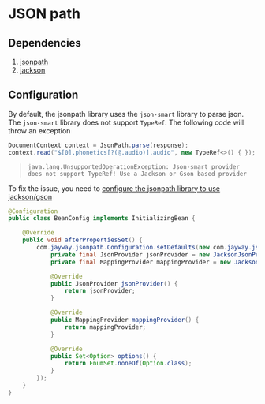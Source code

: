 # JSON path

## Dependencies

1. [jsonpath](https://mvnrepository.com/artifact/com.jayway.jsonpath/json-path)
2. [jackson](https://mvnrepository.com/artifact/com.fasterxml.jackson.core/jackson-core)

## Configuration

By default, the jsonpath library uses the `json-smart` library to parse json. The `json-smart` library does not support `TypeRef`. The following code will throw an exception

```java
DocumentContext context = JsonPath.parse(response);
context.read("$[0].phonetics[?(@.audio)].audio", new TypeRef<>() { });
```

> `java.lang.UnsupportedOperationException: Json-smart provider does not support TypeRef! Use a Jackson or Gson based provider`

To fix the issue, you need to [configure the jsonpath library to use jackson/gson](https://stackoverflow.com/questions/34111276/jsonpath-with-jackson-or-gson)

```java
@Configuration
public class BeanConfig implements InitializingBean {

    @Override
    public void afterPropertiesSet() {
        com.jayway.jsonpath.Configuration.setDefaults(new com.jayway.jsonpath.Configuration.Defaults() {
            private final JsonProvider jsonProvider = new JacksonJsonProvider();
            private final MappingProvider mappingProvider = new JacksonMappingProvider();

            @Override
            public JsonProvider jsonProvider() {
                return jsonProvider;
            }

            @Override
            public MappingProvider mappingProvider() {
                return mappingProvider;
            }

            @Override
            public Set<Option> options() {
                return EnumSet.noneOf(Option.class);
            }
        });
    }
}
